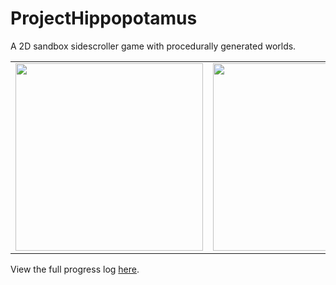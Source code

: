 # ProjectHippopotamus

A 2D sandbox sidescroller game with procedurally generated worlds.

<table>
  <tr>
    <td><img src="https://i.imgur.com/mvWVkbT.png" width="300"></td>
    <td><img src="https://i.imgur.com/G35VfaZ.png" width="300"></td>
    <td><img src="https://i.imgur.com/N51qvxj.png" width="300"></td>
  </tr>
</table>

View the full progress log [here](https://imgur.com/a/mHpyr).
